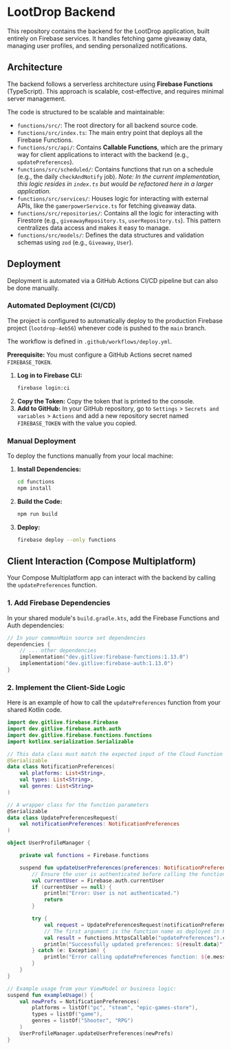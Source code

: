 # LootDrop Backend

This repository contains the backend for the LootDrop application, built entirely on Firebase services. It handles fetching game giveaway data, managing user profiles, and sending personalized notifications.

## Architecture

The backend follows a serverless architecture using **Firebase Functions** (TypeScript). This approach is scalable, cost-effective, and requires minimal server management.

The code is structured to be scalable and maintainable:

-   `functions/src/`: The root directory for all backend source code.
-   `functions/src/index.ts`: The main entry point that deploys all the Firebase Functions.
-   `functions/src/api/`: Contains **Callable Functions**, which are the primary way for client applications to interact with the backend (e.g., `updatePreferences`).
-   `functions/src/scheduled/`: Contains functions that run on a schedule (e.g., the daily `checkAndNotify` job). *Note: In the current implementation, this logic resides in `index.ts` but would be refactored here in a larger application.*
-   `functions/src/services/`: Houses logic for interacting with external APIs, like the `gamerpowerService.ts` for fetching giveaway data.
-   `functions/src/repositories/`: Contains all the logic for interacting with Firestore (e.g., `giveawayRepository.ts`, `userRepository.ts`). This pattern centralizes data access and makes it easy to manage.
-   `functions/src/models/`: Defines the data structures and validation schemas using `zod` (e.g., `Giveaway`, `User`).

## Deployment

Deployment is automated via a GitHub Actions CI/CD pipeline but can also be done manually.

### Automated Deployment (CI/CD)

The project is configured to automatically deploy to the production Firebase project (`lootdrop-4eb56`) whenever code is pushed to the `main` branch.

The workflow is defined in `.github/workflows/deploy.yml`.

**Prerequisite:** You must configure a GitHub Actions secret named `FIREBASE_TOKEN`.

1.  **Log in to Firebase CLI:**
    ```bash
    firebase login:ci
    ```
2.  **Copy the Token:** Copy the token that is printed to the console.
3.  **Add to GitHub:** In your GitHub repository, go to `Settings` > `Secrets and variables` > `Actions` and add a new repository secret named `FIREBASE_TOKEN` with the value you copied.

### Manual Deployment

To deploy the functions manually from your local machine:

1.  **Install Dependencies:**
    ```bash
    cd functions
    npm install
    ```
2.  **Build the Code:**
    ```bash
    npm run build
    ```
3.  **Deploy:**
    ```bash
    firebase deploy --only functions
    ```

## Client Interaction (Compose Multiplatform)

Your Compose Multiplatform app can interact with the backend by calling the `updatePreferences` function.

### 1. Add Firebase Dependencies

In your shared module's `build.gradle.kts`, add the Firebase Functions and Auth dependencies:

```kotlin
// In your commonMain source set dependencies
dependencies {
    // ... other dependencies
    implementation("dev.gitlive:firebase-functions:1.13.0")
    implementation("dev.gitlive:firebase-auth:1.13.0") 
}
```

### 2. Implement the Client-Side Logic

Here is an example of how to call the `updatePreferences` function from your shared Kotlin code.

```kotlin
import dev.gitlive.firebase.Firebase
import dev.gitlive.firebase.auth.auth
import dev.gitlive.firebase.functions.functions
import kotlinx.serialization.Serializable

// This data class must match the expected input of the Cloud Function
@Serializable
data class NotificationPreferences(
    val platforms: List<String>,
    val types: List<String>,
    val genres: List<String>
)

// A wrapper class for the function parameters
@Serializable
data class UpdatePreferencesRequest(
    val notificationPreferences: NotificationPreferences
)

object UserProfileManager {

    private val functions = Firebase.functions

    suspend fun updateUserPreferences(preferences: NotificationPreferences) {
        // Ensure the user is authenticated before calling the function
        val currentUser = Firebase.auth.currentUser
        if (currentUser == null) {
            println("Error: User is not authenticated.")
            return
        }

        try {
            val request = UpdatePreferencesRequest(notificationPreferences = preferences)
            // The first argument is the function name as deployed in Firebase
            val result = functions.httpsCallable("updatePreferences").call(request)
            println("Successfully updated preferences: ${result.data}")
        } catch (e: Exception) {
            println("Error calling updatePreferences function: ${e.message}")
        }
    }
}

// Example usage from your ViewModel or business logic:
suspend fun exampleUsage() {
    val newPrefs = NotificationPreferences(
        platforms = listOf("pc", "steam", "epic-games-store"),
        types = listOf("game"),
        genres = listOf("Shooter", "RPG")
    )
    UserProfileManager.updateUserPreferences(newPrefs)
}
```